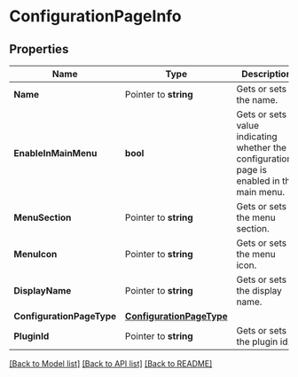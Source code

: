 # ConfigurationPageInfo

## Properties

Name | Type | Description | Notes
------------ | ------------- | ------------- | -------------
**Name** | Pointer to **string** | Gets or sets the name. | [optional] 
**EnableInMainMenu** | **bool** | Gets or sets a value indicating whether the configurations page is enabled in the main menu. | [optional] 
**MenuSection** | Pointer to **string** | Gets or sets the menu section. | [optional] 
**MenuIcon** | Pointer to **string** | Gets or sets the menu icon. | [optional] 
**DisplayName** | Pointer to **string** | Gets or sets the display name. | [optional] 
**ConfigurationPageType** | [**ConfigurationPageType**](ConfigurationPageType.md) |  | [optional] 
**PluginId** | Pointer to **string** | Gets or sets the plugin id. | [optional] 

[[Back to Model list]](../README.md#documentation-for-models) [[Back to API list]](../README.md#documentation-for-api-endpoints) [[Back to README]](../README.md)


